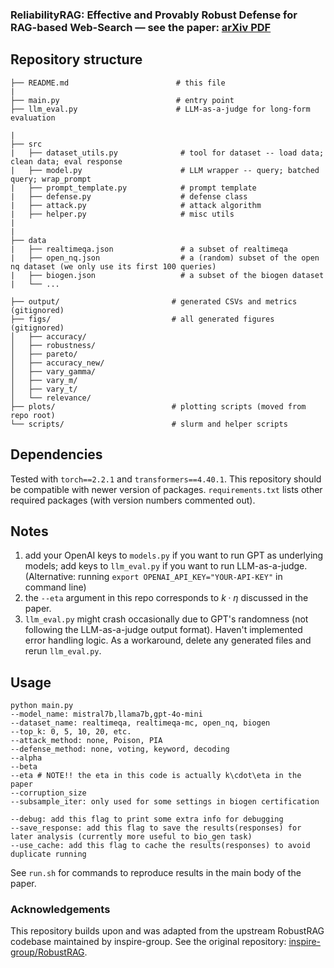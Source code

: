 ### ReliabilityRAG: Effective and Provably Robust Defense for RAG-based Web-Search — see the paper: [arXiv PDF](https://www.arxiv.org/pdf/2509.23519)

## Repository structure

```shell
├── README.md                        # this file 
| 
├── main.py                          # entry point  
├── llm_eval.py                      # LLM-as-a-judge for long-form evaluation

| 
├── src
|   ├── dataset_utils.py              # tool for dataset -- load data; clean data; eval response
|   ├── model.py                      # LLM wrapper -- query; batched query; wrap_prompt 
|   ├── prompt_template.py            # prompt template
|   ├── defense.py                    # defense class
|   ├── attack.py                     # attack algorithm 
|   ├── helper.py                     # misc utils 
|
| 
├── data   
|   ├── realtimeqa.json               # a subset of realtimeqa
|   ├── open_nq.json                  # a (random) subset of the open nq dataset (we only use its first 100 queries)
|   ├── biogen.json                   # a subset of the biogen dataset
|   └── ...                 

├── output/                         # generated CSVs and metrics (gitignored)
├── figs/                           # all generated figures (gitignored)
│   ├── accuracy/
│   ├── robustness/
│   ├── pareto/
│   ├── accuracy_new/
│   ├── vary_gamma/
│   ├── vary_m/
│   ├── vary_t/
│   └── relevance/
├── plots/                          # plotting scripts (moved from repo root)
└── scripts/                        # slurm and helper scripts

```
## Dependencies

Tested with `torch==2.2.1` and `transformers==4.40.1`. This repository should be compatible with newer version of packages. `requirements.txt` lists other required packages (with version numbers commented out).


## Notes
1. add your OpenAI keys to `models.py` if you want to run GPT as underlying models; add keys to `llm_eval.py` if you want to run LLM-as-a-judge. 
(Alternative: running `export OPENAI_API_KEY="YOUR-API-KEY"` in command line)
2. the `--eta` argument in this repo corresponds to $k\cdot\eta$ discussed in the paper.
3. `llm_eval.py` might crash occasionally due to GPT's randomness (not following the LLM-as-a-judge output format). Haven't implemented error handling logic. As a workaround, delete any generated files and rerun `llm_eval.py`.

## Usage
```
python main.py 
--model_name: mistral7b,llama7b,gpt-4o-mini
--dataset_name: realtimeqa, realtimeqa-mc, open_nq, biogen
--top_k: 0, 5, 10, 20, etc.
--attack_method: none, Poison, PIA
--defense_method: none, voting, keyword, decoding
--alpha
--beta
--eta # NOTE!! the eta in this code is actually k\cdot\eta in the paper
--corruption_size
--subsample_iter: only used for some settings in biogen certification

--debug: add this flag to print some extra info for debugging
--save_response: add this flag to save the results(responses) for later analysis (currently more useful to bio_gen task)
--use_cache: add this flag to cache the results(responses) to avoid duplicate running 
```
See `run.sh` for commands to reproduce results in the main body of the paper.

### Acknowledgements
This repository builds upon and was adapted from the upstream RobustRAG codebase maintained by inspire-group. See the original repository: [inspire-group/RobustRAG](https://github.com/inspire-group/RobustRAG).